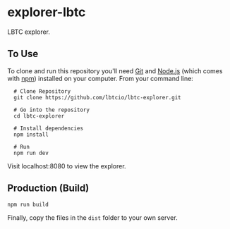 # explorer-lbtc
LBTC explorer.

## To Use
To clone and run this repository you'll need [Git](https://git-scm.com) and [Node.js](https://nodejs.org/en/download/) (which comes with [npm](http://npmjs.com)) installed on your computer. From your command line:

```bush
  # Clone Repository
  git clone https://github.com/lbtcio/lbtc-explorer.git

  # Go into the repository
  cd lbtc-explorer

  # Install dependencies
  npm install

  # Run
  npm run dev
```
Visit localhost:8080 to view the explorer.

## Production (Build)
```bush
npm run build
```
Finally, copy the files in the `dist` folder to your own server.